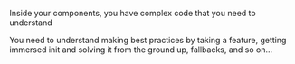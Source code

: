 Inside your components, you have complex code that you need to understand

You need to understand making best practices by taking a feature, getting immersed init and solving
it from the ground up, fallbacks, and so on...

<!-- Vite, Rollup, or Webpack: Know advanced config -->
<!-- Learn, Learn, Learn -->
